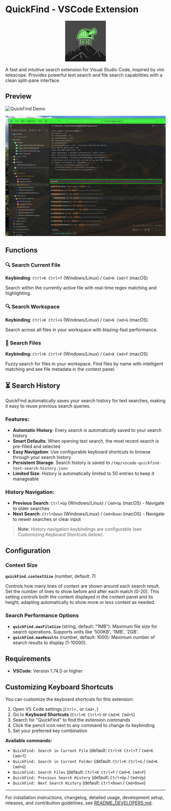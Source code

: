 # QuickFind - VSCode Extension

<div align="center">
  <img src="assets/images/quickfind-logo.png" alt="QuickFind Logo" width="128" height="128">
</div>

A fast and intuitive search extension for Visual Studio Code, inspired by vim telescope. 
Provides powerful text search and file search capabilities with a clean split-pane interface.

## Preview

![QuickFind Demo](https://raw.githubusercontent.com/pseudoincorrect/vscode-quickfind/main/assets/images/text-search.gif)

![File Search Demo](assets/images/file-search.jpg)

## Functions

### 🔍 Search Current File
**Keybinding**: `Ctrl+K Ctrl+T` (Windows/Linux) / `Cmd+K Cmd+T` (macOS)

Search within the currently active file with real-time regex matching and highlighting.

### 🔍 Search Workspace
**Keybinding**: `Ctrl+K Ctrl+G` (Windows/Linux) / `Cmd+K Cmd+G` (macOS)

Search across all files in your workspace with blazing-fast performance.

### 📁 Search Files
**Keybinding**: `Ctrl+K Ctrl+F` (Windows/Linux) / `Cmd+K Cmd+F` (macOS)

Fuzzy search for files in your workspace. Find files by name with intelligent matching and see file metadata in the context panel.

## ⏳ Search History

QuickFind automatically saves your search history for text searches, making it easy to reuse previous search queries.

### Features:
- **Automatic History**: Every search is automatically saved to your search history
- **Smart Defaults**: When opening text search, the most recent search is pre-filled and selected
- **Easy Navigation**: Use configurable keyboard shortcuts to browse through your search history
- **Persistent Storage**: Search history is saved to `/tmp/vscode-quickfind-text-search-history.json`
- **Limited Size**: History is automatically limited to 50 entries to keep it manageable

### History Navigation:
- **Previous Search**: `Ctrl+Up` (Windows/Linux) / `Cmd+Up` (macOS) - Navigate to older searches
- **Next Search**: `Ctrl+Down` (Windows/Linux) / `Cmd+Down` (macOS) - Navigate to newer searches or clear input

> **Note**: History navigation keybindings are configurable (see Customizing Keyboard Shortcuts below).

## Configuration

### Context Size
**`quickFind.contextSize`** (number, default: 7)

Controls how many lines of context are shown around each search result. Set the number of lines to show before and after each match (0-20). This setting controls both the content displayed in the context panel and its height, adapting automatically to show more or less context as needed.

### Search Performance Options

- **`quickFind.maxFileSize`** (string, default: "1MB"): Maximum file size for search operations. Supports units like '500KB', '1MB', '2GB'.
- **`quickFind.maxResults`** (number, default: 1000): Maximum number of search results to display (1-10000).

## Requirements

- **VSCode**: Version 1.74.0 or higher

## Customizing Keyboard Shortcuts

You can customize the keyboard shortcuts for this extension:

1. Open VS Code settings (`Ctrl+,` or `Cmd+,`)
2. Go to **Keyboard Shortcuts** (`Ctrl+K Ctrl+S` or `Cmd+K Cmd+S`)
3. Search for "QuickFind" to find the extension commands
4. Click the pencil icon next to any command to change its keybinding
5. Set your preferred key combination

**Available commands:**
- `QuickFind: Search in Current File` (default: `Ctrl+K Ctrl+T` / `Cmd+K Cmd+T`)
- `QuickFind: Search in Current Folder` (default: `Ctrl+K Ctrl+G` / `Cmd+K Cmd+G`)
- `QuickFind: Search Files` (default: `Ctrl+K Ctrl+F` / `Cmd+K Cmd+F`)
- `QuickFind: Previous Search History` (default: `Ctrl+Up` / `Cmd+Up`)
- `QuickFind: Next Search History` (default: `Ctrl+Down` / `Cmd+Down`)

---

For installation instructions, changelog, detailed usage, development setup, releases, and contribution guidelines, see [README_DEVELOPERS.md](README_DEVELOPERS.md).
